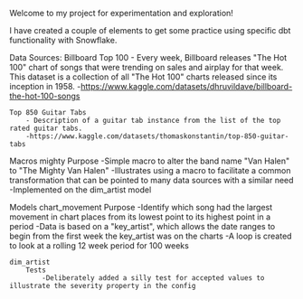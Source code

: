Welcome to my project for experimentation and exploration!

I have created a couple of elements to get some practice using specific dbt functionality with Snowflake.

Data Sources:
    Billboard Top 100 
        - Every week, Billboard releases "The Hot 100" chart of songs that were trending on sales and airplay for that week. This dataset is a collection of all "The Hot 100" charts released since its inception in 1958.
        -https://www.kaggle.com/datasets/dhruvildave/billboard-the-hot-100-songs
        
    Top 850 Guitar Tabs 
        - Description of a guitar tab instance from the list of the top rated guitar tabs.
        -https://www.kaggle.com/datasets/thomaskonstantin/top-850-guitar-tabs


Macros
    mighty
        Purpose
            -Simple macro to alter the band name "Van Halen"  to "The Mighty Van Halen" 
            -Illustrates using a macro to facilitate a common transformation that can be pointed to many data sources with a similar need
            -Implemented on the dim_artist model

Models
    chart_movement
        Purpose
            -Identify which song had the largest movement in chart places from its lowest point to its highest point in a period
            -Data is based on a "key_artist", which allows the date ranges to begin from the first week the key_artist was on the charts
            -A loop is created to look at a rolling 12 week period for 100 weeks
    
    dim_artist
        Tests
            -Deliberately added a silly test for accepted values to illustrate the severity property in the config



